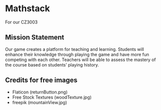 # Mathstack
For our CZ3003

## Mission Statement
Our game creates a platform for teaching and learning.
Students will enhance their knowledge through playing the game and have more fun competing with each other. Teachers will be able to assess the mastery of the course based on students’ playing history. 

## Credits for free images
- Flaticon (returnButton.png)
- Free Stock Textures (woodTexture.jpg)
- freepik (mountainView.jpg)
